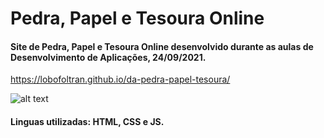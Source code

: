 # Pedra, Papel e Tesoura Online

#### Site de Pedra, Papel e Tesoura Online desenvolvido durante as aulas de Desenvolvimento de Aplicações, 24/09/2021.

https://lobofoltran.github.io/da-pedra-papel-tesoura/

<p align="center">

![alt text](https://i.imgur.com/GkYsR0i.png)

</p>

#### Linguas utilizadas: HTML, CSS e JS.
